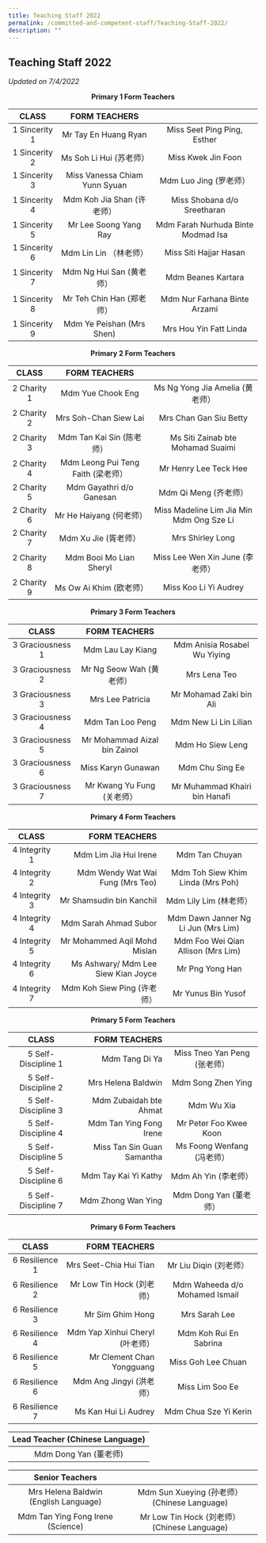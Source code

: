 ```yaml
---
title: Teaching Staff 2022
permalink: /committed-and-competent-staff/Teaching-Staff-2022/
description: ""
---
```

## Teaching Staff 2022

_Updated on 7/4/2022_

**<center>Primary 1 Form Teachers</center>**

|      CLASS     |          FORM TEACHERS         |                                    |
|:--------------:|:------------------------------:|:----------------------------------:|
|  1 Sincerity 1 | Mr Tay En Huang Ryan           | Miss Seet Ping Ping, Esther        |
|  1 Sincerity 2 | Ms Soh Li Hui (苏老师）        | Miss Kwek Jin Foon                 |
|  1 Sincerity 3 | Miss Vanessa Chiam Yunn Syuan  | Mdm Luo Jing (罗老师）             |
|  1 Sincerity 4 | Mdm Koh Jia Shan (许老师）     | Miss Shobana d/o Sreetharan        |
|  1 Sincerity 5 | Mr Lee Soong Yang Ray          | Mdm Farah Nurhuda Binte Modmad Isa |
| 1 Sincerity 6  | Mdm Lin Lin （林老师）         | Miss Siti Hajjar Hasan             |
| 1 Sincerity 7  | Mdm Ng Hui San (黄老师）       | Mdm Beanes Kartara                 |
|  1 Sincerity 8 | Mr Teh Chin Han (郑老师）      | Mdm Nur Farhana Binte Arzami       |
| 1 Sincerity 9  | Mdm Ye Peishan (Mrs Shen)      | Mrs Hou Yin Fatt Linda             |

**<center>Primary 2 Form Teachers</center>**

|     CLASS    |            FORM TEACHERS           |                                           |
|:------------:|:----------------------------------:|:-----------------------------------------:|
|  2 Charity 1 | Mdm Yue Chook Eng                  | Ms Ng Yong Jia Amelia  (黄老师）          |
|  2 Charity 2 | Mrs Soh-Chan Siew Lai              | Mrs Chan Gan Siu Betty                    |
|  2 Charity 3 | Mdm Tan Kai Sin (陈老师）          | Ms Siti Zainab bte Mohamad Suaimi         |
|  2 Charity 4 | Mdm Leong Pui Teng Faith (梁老师） | Mr Henry Lee Teck Hee                     |
|  2 Charity 5 | Mdm Gayathri d/o Ganesan           | Mdm Qi Meng (齐老师）                     |
| 2 Charity 6  | Mr He Haiyang (何老师）            | Miss Madeline Lim Jia Min Mdm Ong Sze Li  |
| 2 Charity 7  | Mdm Xu Jie (胥老师）               | Mrs Shirley Long                          |
|  2 Charity 8 | Mdm Booi Mo Lian Sheryl            | Miss Lee Wen Xin June (李老师）           |
| 2 Charity 9  | Ms Ow Ai Khim (欧老师）            | Miss Koo Li Yi Audrey                     |

**<center>Primary 3 Form Teachers</center>**

|       CLASS      |         FORM TEACHERS        |                               |
|:----------------:|:----------------------------:|:-----------------------------:|
| 3 Graciousness 1 | Mdm Lau Lay Kiang            | Mdm Anisia Rosabel Wu Yiying  |
| 3 Graciousness 2 | Mr Ng Seow Wah (黄老师）     | Mrs Lena Teo                  |
| 3 Graciousness 3 | Mrs Lee Patricia             | Mr Mohamad Zaki bin Ali       |
| 3 Graciousness 4 | Mdm Tan Loo Peng             | Mdm New Li Lin Lilian         |
| 3 Graciousness 5 | Mr Mohammad Aizal bin Zainol | Mdm Ho Siew Leng              |
| 3 Graciousness 6 | Miss Karyn Gunawan           | Mdm Chu Sing Ee               |
| 3 Graciousness 7 | Mr Kwang Yu Fung (关老师）   | Mr Muhammad Khairi bin Hanafi |

**<center>Primary 4 Form Teachers</center>**

|      CLASS     |                       FORM TEACHERS |                                     |
|:--------------:|------------------------------------:|:-----------------------------------:|
|  4 Integrity 1 | Mdm Lim Jia Hui Irene               | Mdm Tan Chuyan                      |
|  4 Integrity 2 | Mdm Wendy Wat Wai Fung (Mrs  Teo)   | Mdm Toh Siew Khim Linda (Mrs Poh)   |
|  4 Integrity 3 | Mr Shamsudin bin Kanchil            | Mdm Lily Lim (林老师）              |
|  4 Integrity 4 | Mdm Sarah Ahmad Subor               | Mdm Dawn Janner Ng Li Jun (Mrs Lim) |
|  4 Integrity 5 | Mr Mohammed Aqil Mohd Mislan        | Mdm Foo Wei Qian Allison (Mrs Lim)  |
|  4 Integrity 6 | Ms Ashwary/ Mdm Lee Siew Kian Joyce | Mr Png Yong Han                     |
|  4 Integrity 7 | Mdm Koh Siew Ping (许老师）         | Mr Yunus Bin Yusof                  |


**<center>Primary 5 Form Teachers</center>**

|        CLASS        |               FORM TEACHERS |                              |
|:-------------------:|----------------------------:|:----------------------------:|
| 5 Self-Discipline 1 | Mdm Tang Di Ya              | Miss Tneo Yan Peng (张老师） |
| 5 Self-Discipline 2 | Mrs Helena Baldwin          | Mdm Song Zhen Ying           |
| 5 Self-Discipline 3 | Mdm Zubaidah bte Ahmat      | Mdm Wu Xia                   |
| 5 Self-Discipline 4 | Mdm Tan Ying Fong Irene     | Mr Peter Foo Kwee Koon       |
| 5 Self-Discipline 5 | Miss Tan Sin Guan Samantha  | Ms Foong Wenfang (冯老师）   |
| 5 Self-Discipline 6 | Mdm Tay Kai Yi Kathy        | Mdm Ah Yin (李老师）         |
| 5 Self-Discipline 7 | Mdm Zhong Wan Ying          | Mdm Dong Yan (董老师）       |


**<center>Primary 6 Form Teachers</center>**

|      CLASS     |                   FORM TEACHERS |                                |
|:--------------:|--------------------------------:|:------------------------------:|
| 6 Resilience 1 | Mrs Seet-Chia Hui Tian          | Mr Liu Diqin (刘老师）         |
| 6 Resilience 2 | Mr Low Tin Hock (刘老师）       | Mdm Waheeda d/o Mohamed Ismail |
| 6 Resilience 3 | Mr Sim Ghim Hong                | Mrs Sarah Lee                  |
| 6 Resilience 4 | Mdm Yap Xinhui Cheryl (叶老师） | Mdm Koh Rui En Sabrina         |
| 6 Resilience 5 | Mr Clement Chan Yongguang       | Miss Goh Lee Chuan             |
| 6 Resilience 6 | Mdm Ang Jingyi (洪老师）        | Miss Lim Soo Ee                |
| 6 Resilience 7 | Ms Kan Hui Li Audrey            | Mdm Chua Sze Yi Kerin          |


| <center>Lead Teacher (Chinese Language)</center> |
|:-------------------------------:|
|    Mdm Dong Yan  (董老师)     |

 
 
 |   Senior Teachers                                          |                                        |
|:---------------------------------------:|:---------------------------------------------:|
| Mrs Helena Baldwin  (English Language)  | Mdm Sun Xueying  (孙老师） (Chinese Language) |
|    Mdm Tan Ying Fong Irene  (Science)   | Mr Low Tin Hock (刘老师） (Chinese Language)  |
